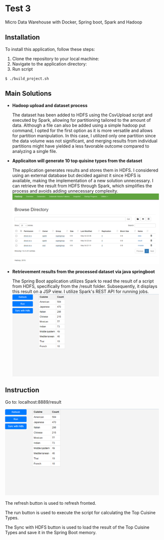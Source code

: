 # Test 3

Micro Data Warehouse with Docker, Spring boot, Spark and Hadoop

## Installation

To install this application, follow these steps:

1. Clone the repository to your local machine:
2. Navigate to the application directory:
3. Run script
```
$ ./build_project.sh
```

## Main Solutions 

* **Hadoop upload and dataset process**

  The dataset has been added to HDFS using the CsvUpload script and executed by Spark, allowing for partitioning tailored to the amount of data. Although a file can also be added using a simple hadoop put command, I opted for the first option as it is more versatile and allows for partition manipulation. In this case, I utilized only one partition since the data volume was not significant, and merging results from individual partitions might have yielded a less favorable outcome compared to analyzing a single file.


* **Applicaiton will generate 10 top quisine types from the dataset**

  The application generates results and stores them in HDFS. I considered using an external database but decided against it since HDFS is available, making the implementation of a new solution unnecessary. I can retrieve the result from HDFS through Spark, which simplifies the process and avoids adding unnecessary complexity.
![img_2.png](img_2.png)
* **Retrievement results from the processed dataset via java springboot**

  The Spring Boot application utilizes Spark to read the result of a script from HDFS, specifically from the /result folder. Subsequently, it displays this result on a JSP view. I utilize Spark's REST API for running jobs.
![img_1.png](img_1.png)

## Instruction

Go to: localhost:8889/result

![img_1.png](img_1.png)


The refresh button is used to refresh fronted.

The run button is used to execute the script for calculating the Top Cuisine Types.

The Sync with HDFS button is used to load the result of the Top Cuisine Types and save it in the Spring Boot memory.
